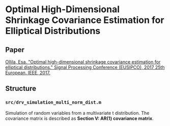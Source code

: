 # Optimal High-Dimensional Shrinkage Covariance Estimation for Elliptical Distributions



## Paper

[Ollila, Esa. "Optimal high-dimensional shrinkage covariance estimation for elliptical distributions." Signal Processing Conference (EUSIPCO), 2017 25th European. IEEE, 2017.](https://ieeexplore.ieee.org/abstract/document/8081487)



## Structure

### `src/drv_simulation_multi_norm_dist.m`

Simulation of random variables from a multivariate t distribution. The covariance matrix is described as __Section V: AR(1) covariance matrix__.



